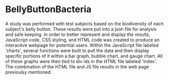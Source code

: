 # BellyButtonBacteria
####
A study was performed with test subjects based on the biodiversity of each subject's belly button. These results were put into a json file for analysis and safe keeping. In order to better represent and display the results, JavaScript code, CSS styling, and HTML code was created to produce an interactive webpage for potential users. Within the JavaScript file labeled 'charts', several functions were built to pull the data and then display specific portions of it within a bar graph, bubble chart, and gauge chart. All of these graphs were then tied to div ids in the HTML file labeled 'index'. The combination of the HTML file and JS file results in the web page previoulsy mentioned. 
